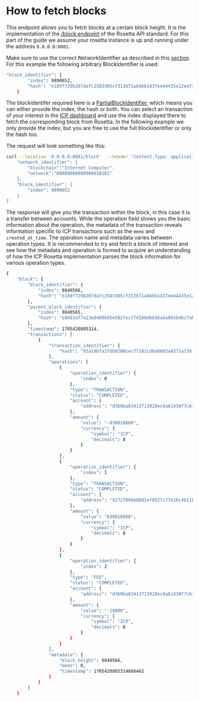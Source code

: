 # How to fetch blocks
This endpoint allows you to fetch blocks at a certain block height.  It is the implementation of the [/block endpoint](https://www.rosetta-api.org/docs/BlockApi.html#block) of the Rosetta API standard. 
For this part of the guide we assume your rosetta instance is up and running under the address `0.0.0.0:8081`.

Make sure to use the correct NetworkIdentifier as described in this [section](/docs/developer-docs/integrations/rosetta/icp_rosetta/data_api/network.md). For this example the following arbitrary BlockIdentifier is used:
```bash
"block_identifier": {
        "index": 9890652,
        "hash": "e189f729b207dafc2583305cf313671a84bb1437ee44435e12eaf3dcfbcb8fcf"
    }
```
The blockidentifer required here is a [PartialBlockIdentifier](https://www.rosetta-api.org/docs/models/PartialBlockIdentifier.html), which means you can either provide the index, the hash or both. You can select an transaction of your interest in the [ICP dashboard](https://dashboard.internetcomputer.org/transactions) and use the index displayed there to fetch the corresponding block from Rosetta. In the following example we only provide the index, but you are free to use the full blockidentifier or only the hash too.

The request will look something like this:


```bash
curl --location '0.0.0.0:8081/block'  --header 'Content-Type: application/json' --data '{
    "network_identifier": {
        "blockchain":"Internet Computer",
        "network":"00000000000000020101"
    },
    "block_identifier": {
        "index": 9890652
    }
}'
```

The response will give you the transaction within the block, in this case it is a transfer between accounts. While the operation field shows you the basic information about the operation, the metadata of the transaction reveals information specific to ICP transactions such as the `memo` and `created_at_time`. The operation name and metadata varies between operation types. It is recommended to try and fetch a block of interest and see how the metadata and operation is formed to acquire an understanding of how the ICP Rosetta implementation parses the block information for various operation types. 

```bash
{
    "block": {
        "block_identifier": {
            "index": 9840566,
            "hash": "e189f729b207dafc2583305cf313671a84bb1437ee44435e12eaf3dcfbcb8fcf"
        },
        "parent_block_identifier": {
            "index": 9840565,
            "hash": "b9683af7a13e8400b05e582fec77d180db036aba865b4bc7abc0d13ccddeb610"
        },
        "timestamp": 1705420805314,
        "transactions": [
            {
                "transaction_identifier": {
                    "hash": "93a19bfa37db0200cec77281cd8a0602a4375a7367338e7c6973f93a42e6eb5e"
                },
                "operations": [
                    {
                        "operation_identifier": {
                            "index": 0
                        },
                        "type": "TRANSACTION",
                        "status": "COMPLETED",
                        "account": {
                            "address": "d360ba83413713928ec6a61438f7c611c6c81a09b36a99462f654473f9a1a671"
                        },
                        "amount": {
                            "value": "-830010000",
                            "currency": {
                                "symbol": "ICP",
                                "decimals": 8
                            }
                        }
                    },
                    {
                        "operation_identifier": {
                            "index": 1
                        },
                        "type": "TRANSACTION",
                        "status": "COMPLETED",
                        "account": {
                            "address": "42727096b88d2ef0527c77e16c4b11b8685e623bfdd0b035b3680f36078cca06"
                        },
                        "amount": {
                            "value": "830010000",
                            "currency": {
                                "symbol": "ICP",
                                "decimals": 8
                            }
                        }
                    },
                    {
                        "operation_identifier": {
                            "index": 2
                        },
                        "type": "FEE",
                        "status": "COMPLETED",
                        "account": {
                            "address": "d360ba83413713928ec6a61438f7c611c6c81a09b36a99462f654473f9a1a671"
                        },
                        "amount": {
                            "value": "-10000",
                            "currency": {
                                "symbol": "ICP",
                                "decimals": 8
                            }
                        }
                    }
                ],
                "metadata": {
                    "block_height": 9840566,
                    "memo": 0,
                    "timestamp": 1705420805314666462
                }
            }
        ]
    }
```